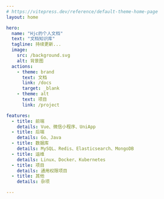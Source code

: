 ```yaml
---
# https://vitepress.dev/reference/default-theme-home-page
layout: home

hero:
  name: "Hjc的个人文档"
  text: "文档知识库"
  tagline: 持续更新...
  image:
    src: /background.svg
    alt: 背景图
  actions:
    - theme: brand
      text: 文档
      link: /docs
      target: _blank
    - theme: alt
      text: 项目
      link: /project

features:
  - title: 前端
    details: Vue、微信小程序、UniApp
  - title: 后端
    details: Go、Java
  - title: 数据库
    details: MySQL、Redis、Elasticsearch、MongoDB
  - title: 运维
    details: Linux、Docker、Kubernetes
  - title: 项目
    details: 通用权限项目
  - title: 其他
    details: 杂项

---
```


